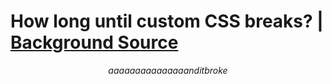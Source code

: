 # How long until custom CSS breaks? | [Background Source](https://www.tapatalk.com/groups/livingdollchat/kawaii-background-tiles-t19.html)
```math 
aaaaaaaaaaaaaaand it broke
```
